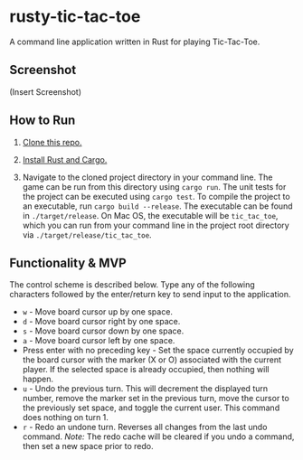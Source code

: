 # rusty-tic-tac-toe

A command line application written in Rust for playing Tic-Tac-Toe.

## Screenshot

(Insert Screenshot)

## How to Run

1. [Clone this repo.](https://git-scm.com/book/en/v2/Git-Basics-Getting-a-Git-Repository#_git_cloning)

2. [Install Rust and Cargo.](https://doc.rust-lang.org/book/ch01-01-installation.html)

3. Navigate to the cloned project directory in your command line. The game can be run from this directory using `cargo run`. The unit tests for the project can be executed using `cargo test`. To compile the project to an executable, run `cargo build --release`. The executable can be found in `./target/release`. On Mac OS, the executable will be `tic_tac_toe`, which you can run from your command line in the project root directory via `./target/release/tic_tac_toe`.

## Functionality & MVP

The control scheme is described below. Type any of the following characters followed by the enter/return key to send input to the application.

* `w` - Move board cursor up by one space.
* `d` - Move board cursor right by one space.
* `s` - Move board cursor down by one space.
* `a` - Move board cursor left by one space.
* Press enter with no preceding key - Set the space currently occupied by the board cursor with the marker (X or O) associated with the current player. If the selected space is already occupied, then nothing will happen.
* `u` - Undo the previous turn. This will decrement the displayed turn number, remove the marker set in the previous turn, move the cursor to the previously set space, and toggle the current user. This command does nothing on turn 1.
* `r` - Redo an undone turn. Reverses all changes from the last undo command. *Note:* The redo cache will be cleared if you undo a command, then set a new space prior to redo.
